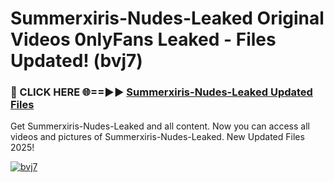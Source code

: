 # Summerxiris-Nudes-Leaked Original Videos 0nlyFans Leaked - Files Updated! (bvj7)

<h3>🔴 CLICK HERE 🌐==►► <a href="https://tinyurl.com/4mcuefdz" rel="nofollow">Summerxiris-Nudes-Leaked Updated Files</a></h3>

Get Summerxiris-Nudes-Leaked and all content. Now you can access all videos and pictures of Summerxiris-Nudes-Leaked. New Updated Files 2025!

[![bvj7](https://i.imgur.com/StAQSOY.gif)](https://tinyurl.com/4mcuefdz)
